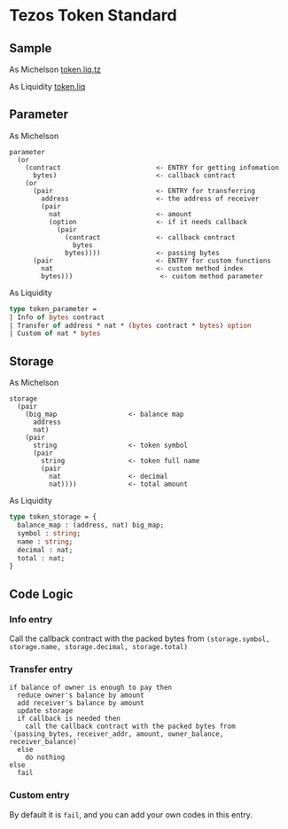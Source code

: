 # Tezos Token Standard

## Sample
As Michelson
[token.liq.tz](token.liq.tz)

As Liquidity
[token.liq](token.liq)

## Parameter

As Michelson
```Michelson
parameter
  (or
    (contract                        <- ENTRY for getting infomation
      bytes)                         <- callback contract
    (or
      (pair                          <- ENTRY for transferring
        address                      <- the address of receiver
        (pair
          nat                        <- amount
          (option                    <- if it needs callback
            (pair
              (contract              <- callback contract
                bytes
              bytes))))              <- passing bytes
      (pair                          <- ENTRY for custom functions
        nat                          <- custom method index
        bytes)))                      <- custom method parameter
```

As Liquidity
```OCaml
type token_parameter = 
| Info of bytes contract
| Transfer of address * nat * (bytes contract * bytes) option
| Custom of nat * bytes
```

## Storage

As Michelson
```Michelson
storage
  (pair
    (big_map                  <- balance map
      address
      nat)
    (pair
      string                  <- token symbol
      (pair
        string                <- token full name
        (pair
          nat                 <- decimal
          nat))))             <- total amount
```

As Liquidity
```OCaml
type token_storage = {
  balance_map : (address, nat) big_map;
  symbol : string;
  name : string;
  decimal : nat;
  total : nat;
}
```

## Code Logic

### Info entry
Call the callback contract with the packed bytes from `(storage.symbol, storage.name, storage.decimal, storage.total)`

### Transfer entry
```
if balance of owner is enough to pay then
  reduce owner's balance by amount
  add receiver's balance by amount
  update storage
  if callback is needed then
    call the callback contract with the packed bytes from `(passing_bytes, receiver_addr, amount, owner_balance, receiver_balance)`
  else
    do nothing
else
  fail
```

### Custom entry
By default it is `fail`, and you can add your own codes in this entry. 


